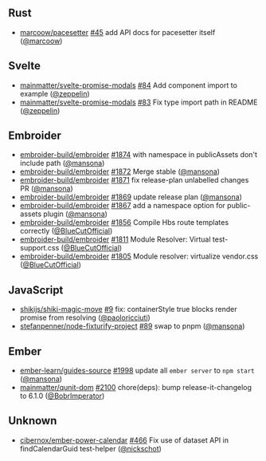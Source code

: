 ## Rust

- [marcoow/pacesetter] [#45](https://github.com/marcoow/pacesetter/pull/45) add
  API docs for pacesetter itself ([@marcoow])

## Svelte

- [mainmatter/svelte-promise-modals]
  [#84](https://github.com/mainmatter/svelte-promise-modals/pull/84) Add
  component import to example ([@zeppelin])
- [mainmatter/svelte-promise-modals]
  [#83](https://github.com/mainmatter/svelte-promise-modals/pull/83) Fix type
  import path in README ([@zeppelin])

## Embroider

- [embroider-build/embroider]
  [#1874](https://github.com/embroider-build/embroider/pull/1874) with namespace
  in publicAssets don't include path ([@mansona])
- [embroider-build/embroider]
  [#1872](https://github.com/embroider-build/embroider/pull/1872) Merge stable
  ([@mansona])
- [embroider-build/embroider]
  [#1871](https://github.com/embroider-build/embroider/pull/1871) fix
  release-plan unlabelled changes PR ([@mansona])
- [embroider-build/embroider]
  [#1869](https://github.com/embroider-build/embroider/pull/1869) update release
  plan ([@mansona])
- [embroider-build/embroider]
  [#1867](https://github.com/embroider-build/embroider/pull/1867) add a
  namespace option for public-assets plugin ([@mansona])
- [embroider-build/embroider]
  [#1856](https://github.com/embroider-build/embroider/pull/1856) Compile Hbs
  route templates correctly ([@BlueCutOfficial])
- [embroider-build/embroider]
  [#1811](https://github.com/embroider-build/embroider/pull/1811) Module
  Resolver: Virtual test-support.css ([@BlueCutOfficial])
- [embroider-build/embroider]
  [#1805](https://github.com/embroider-build/embroider/pull/1805) Module
  resolver: virtualize vendor.css ([@BlueCutOfficial])

## JavaScript

- [shikijs/shiki-magic-move]
  [#9](https://github.com/shikijs/shiki-magic-move/pull/9) fix: containerStyle
  true blocks render promise from resolving ([@paoloricciuti])
- [stefanpenner/node-fixturify-project]
  [#89](https://github.com/stefanpenner/node-fixturify-project/pull/89) swap to
  pnpm ([@mansona])

## Ember

- [ember-learn/guides-source]
  [#1998](https://github.com/ember-learn/guides-source/pull/1998) update all
  `ember server` to `npm start` ([@mansona])
- [mainmatter/qunit-dom]
  [#2100](https://github.com/mainmatter/qunit-dom/pull/2100) chore(deps): bump
  release-it-changelog to 6.1.0 ([@BobrImperator])

## Unknown

- [cibernox/ember-power-calendar]
  [#466](https://github.com/cibernox/ember-power-calendar/pull/466) Fix use of
  dataset API in findCalendarGuid test-helper ([@nickschot])

[@BlueCutOfficial]: https://github.com/BlueCutOfficial
[@BobrImperator]: https://github.com/BobrImperator
[@mansona]: https://github.com/mansona
[@marcoow]: https://github.com/marcoow
[@nickschot]: https://github.com/nickschot
[@paoloricciuti]: https://github.com/paoloricciuti
[@zeppelin]: https://github.com/zeppelin
[cibernox/ember-power-calendar]:
  https://github.com/cibernox/ember-power-calendar
[ember-learn/guides-source]: https://github.com/ember-learn/guides-source
[embroider-build/embroider]: https://github.com/embroider-build/embroider
[mainmatter/qunit-dom]: https://github.com/mainmatter/qunit-dom
[mainmatter/svelte-promise-modals]:
  https://github.com/mainmatter/svelte-promise-modals
[marcoow/pacesetter]: https://github.com/marcoow/pacesetter
[shikijs/shiki-magic-move]: https://github.com/shikijs/shiki-magic-move
[stefanpenner/node-fixturify-project]:
  https://github.com/stefanpenner/node-fixturify-project
